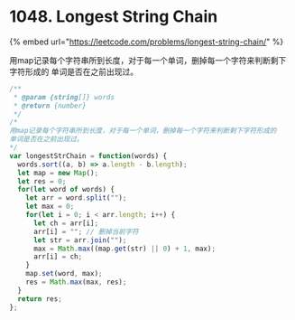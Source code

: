 # 1048. Longest String Chain

{% embed url="https://leetcode.com/problems/longest-string-chain/" %}

用map记录每个字符串所到长度，对于每一个单词，删掉每一个字符来判断剩下字符形成的 单词是否在之前出现过。

```javascript
/**
 * @param {string[]} words
 * @return {number}
 */
/*
用map记录每个字符串所到长度，对于每一个单词，删掉每一个字符来判断剩下字符形成的
单词是否在之前出现过。
*/
var longestStrChain = function(words) {
  words.sort((a, b) => a.length - b.length);
  let map = new Map();
  let res = 0;
  for(let word of words) {
    let arr = word.split("");
    let max = 0;
    for(let i = 0; i < arr.length; i++) {
      let ch = arr[i];
      arr[i] = ""; // 删掉当前字符
      let str = arr.join("");
      max = Math.max((map.get(str) || 0) + 1, max);
      arr[i] = ch;
    }
    map.set(word, max);
    res = Math.max(max, res);
  }
  return res;
};
```

